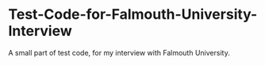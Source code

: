 # Test-Code-for-Falmouth-University-Interview
A small part of test code, for my interview with Falmouth University.
